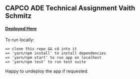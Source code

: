 ## CAPCO ADE Technical Assignment Vaith Schmitz
#### [Deployed Here](https://hopeful-brahmagupta-10d5b5.netlify.com/)

To run locally: 

```
=> clone this repo && cd into it
=> 'yarn/npm install' to install dependencies
=> 'yarn/npm start' to run app on localhost
=> 'yarn/npm test' to run test suite
```

Happy to undeploy the app if requested.

